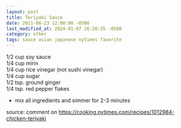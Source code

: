 ```yaml
---
layout: post
title: Teriyaki Sauce
date: 2011-08-23 12:00:00 -0500
last_modified_at: 2024-01-07 16:20:35 -0500
category: other
tags: sauce asian japanese nytimes favorite
---
```


1/2 cup soy sauce  
1/4 cup mirin  
1/4 cup rice vinegar (not sushi vinegar)  
1/4 cup sugar  
1/2 tsp. ground ginger  
1/4 tsp. red pepper flakes  

* mix all ingredients and simmer for 2-3 minutes

source: comment on <https://cooking.nytimes.com/recipes/1012984-chicken-teriyaki>
